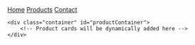 <html lang="en">
<head>
    <meta charset="UTF-8">
    <meta name="viewport" content="width=device-width, initial-scale=1.0">
</head>
<body>
     <nav>
        <a href="#">Home</a>
        <a href="#">Products</a>
        <a href="#">Contact</a>
    </nav>

    <div class="container" id="productContainer">
        <!-- Product cards will be dynamically added here -->
    </div>
</body>
</html>
